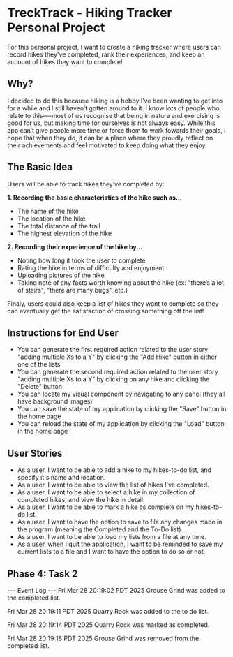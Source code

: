 # TreckTrack - Hiking Tracker Personal Project

For this personal project, I want to create a hiking tracker where users can record hikes they've completed, rank their experiences, and keep an account of hikes they want to complete! 

## Why?

I decided to do this because hiking is a hobby I’ve been wanting to get into for a while and I still haven’t gotten around to it. I know lots of people who relate to this—-most of us recognise that being in nature and exercising is good for us, but making time for ourselves is not always easy. While this app can’t give people more time or force them to work towards their goals, I hope that when they do, it can be a place where they proudly reflect on their achievements and feel motivated to keep doing what they enjoy.

## The Basic Idea 

Users will be able to track hikes they’ve completed by:

**1. Recording the basic characteristics of the hike such as...**
- The name of the hike
- The location of the hike
- The total distance of the trail 
- The highest elevation of the hike

**2. Recording their experience of the hike by...**
- Noting how long it took the user to complete
- Rating the hike in terms of difficulty and enjoyment
- Uploading pictures of the hike
- Taking note of any facts worth knowing about the hike (ex: "there’s a lot of stairs", "there are many bugs", etc.)

Finaly, users could also keep a list of hikes they want to complete so they can eventually get the satisfaction of crossing something off the list! 

## Instructions for End User

- You can generate the first required action related to the user story "adding multiple Xs to a Y" by clicking the "Add Hike" button in either one of the lists
- You can generate the second required action related to the user story "adding multiple Xs to a Y" by clicking on any hike and clicking the "Delete" button 
- You can locate my visual component by navigating to any panel (they all have background images)
- You can save the state of my application by clicking the "Save" button in the home page
- You can reload the state of my application by clicking the "Load" button in the home page

## User Stories

- As a user, I want to be able to add a hike to my hikes-to-do list, and specify it's name and location.
- As a user, I want to be able to view the list of hikes I've completed. 
- As a user, I want to be able to select a hike in my collection of completed hikes, and view the hike in detail.
- As a user, I want to be able to mark a hike as complete on my hikes-to-do list. 
- As a user, I want to have the option to save to file any changes made in the program (meaning the Completed and the To-Do list).
- As a user, I want to be able to load my lists from a file at any time.
- As a user, when I quit the application, I want to be reminded to save my current lists to a file and I want to have the option to do so or not.

## Phase 4: Task 2

--- Event Log ---
Fri Mar 28 20:19:02 PDT 2025
Grouse Grind was added to the completed list.

Fri Mar 28 20:19:11 PDT 2025
Quarry Rock was added to the to do list.

Fri Mar 28 20:19:14 PDT 2025
Quarry Rock was marked as completed.

Fri Mar 28 20:19:18 PDT 2025
Grouse Grind was removed from the completed list.
